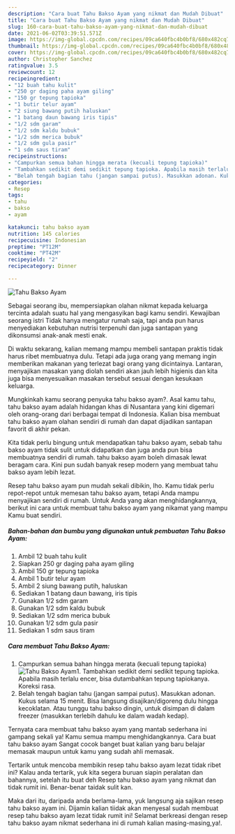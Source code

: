 ```yaml
---
description: "Cara buat Tahu Bakso Ayam yang nikmat dan Mudah Dibuat"
title: "Cara buat Tahu Bakso Ayam yang nikmat dan Mudah Dibuat"
slug: 160-cara-buat-tahu-bakso-ayam-yang-nikmat-dan-mudah-dibuat
date: 2021-06-02T03:39:51.571Z
image: https://img-global.cpcdn.com/recipes/09ca640fbc4b0bf8/680x482cq70/tahu-bakso-ayam-foto-resep-utama.jpg
thumbnail: https://img-global.cpcdn.com/recipes/09ca640fbc4b0bf8/680x482cq70/tahu-bakso-ayam-foto-resep-utama.jpg
cover: https://img-global.cpcdn.com/recipes/09ca640fbc4b0bf8/680x482cq70/tahu-bakso-ayam-foto-resep-utama.jpg
author: Christopher Sanchez
ratingvalue: 3.5
reviewcount: 12
recipeingredient:
- "12 buah tahu kulit"
- "250 gr daging paha ayam giling"
- "150 gr tepung tapioka"
- "1 butir telur ayam"
- "2 siung bawang putih haluskan"
- "1 batang daun bawang iris tipis"
- "1/2 sdm garam"
- "1/2 sdm kaldu bubuk"
- "1/2 sdm merica bubuk"
- "1/2 sdm gula pasir"
- "1 sdm saus tiram"
recipeinstructions:
- "Campurkan semua bahan hingga merata (kecuali tepung tapioka)"
- "Tambahkan sedikit demi sedikit tepung tapioka. Apabila masih terlalu encer, bisa dutambahkan tepung tapiokanya. Koreksi rasa."
- "Belah tengah bagian tahu (jangan sampai putus). Masukkan adonan. Kukus selama 15 menit. Bisa langsung disajikan/digoreng dulu hingga kecoklatan. Atau tunggu tahu bakso dingin, untuk disimpan di dalam freezer (masukkan terlebih dahulu ke dalam wadah kedap)."
categories:
- Resep
tags:
- tahu
- bakso
- ayam

katakunci: tahu bakso ayam 
nutrition: 145 calories
recipecuisine: Indonesian
preptime: "PT12M"
cooktime: "PT42M"
recipeyield: "2"
recipecategory: Dinner

---
```



![Tahu Bakso Ayam](https://img-global.cpcdn.com/recipes/09ca640fbc4b0bf8/680x482cq70/tahu-bakso-ayam-foto-resep-utama.jpg)

Sebagai seorang ibu, mempersiapkan olahan nikmat kepada keluarga tercinta adalah suatu hal yang mengasyikan bagi kamu sendiri. Kewajiban seorang istri Tidak hanya mengatur rumah saja, tapi anda pun harus menyediakan kebutuhan nutrisi terpenuhi dan juga santapan yang dikonsumsi anak-anak mesti enak.

Di waktu  sekarang, kalian memang mampu membeli santapan praktis tidak harus ribet membuatnya dulu. Tetapi ada juga orang yang memang ingin memberikan makanan yang terlezat bagi orang yang dicintainya. Lantaran, menyajikan masakan yang diolah sendiri akan jauh lebih higienis dan kita juga bisa menyesuaikan masakan tersebut sesuai dengan kesukaan keluarga. 



Mungkinkah kamu seorang penyuka tahu bakso ayam?. Asal kamu tahu, tahu bakso ayam adalah hidangan khas di Nusantara yang kini digemari oleh orang-orang dari berbagai tempat di Indonesia. Kalian bisa membuat tahu bakso ayam olahan sendiri di rumah dan dapat dijadikan santapan favorit di akhir pekan.

Kita tidak perlu bingung untuk mendapatkan tahu bakso ayam, sebab tahu bakso ayam tidak sulit untuk didapatkan dan juga anda pun bisa membuatnya sendiri di rumah. tahu bakso ayam boleh dimasak lewat beragam cara. Kini pun sudah banyak resep modern yang membuat tahu bakso ayam lebih lezat.

Resep tahu bakso ayam pun mudah sekali dibikin, lho. Kamu tidak perlu repot-repot untuk memesan tahu bakso ayam, tetapi Anda mampu menyajikan sendiri di rumah. Untuk Anda yang akan menghidangkannya, berikut ini cara untuk membuat tahu bakso ayam yang nikamat yang mampu Kamu buat sendiri.

<!--inarticleads1-->

##### Bahan-bahan dan bumbu yang digunakan untuk pembuatan Tahu Bakso Ayam:

1. Ambil 12 buah tahu kulit
1. Siapkan 250 gr daging paha ayam giling
1. Ambil 150 gr tepung tapioka
1. Ambil 1 butir telur ayam
1. Ambil 2 siung bawang putih, haluskan
1. Sediakan 1 batang daun bawang, iris tipis
1. Gunakan 1/2 sdm garam
1. Gunakan 1/2 sdm kaldu bubuk
1. Sediakan 1/2 sdm merica bubuk
1. Gunakan 1/2 sdm gula pasir
1. Sediakan 1 sdm saus tiram




<!--inarticleads2-->

##### Cara membuat Tahu Bakso Ayam:

1. Campurkan semua bahan hingga merata (kecuali tepung tapioka)
<img src="https://img-global.cpcdn.com/steps/cb41dce4d4a4751c/160x128cq70/tahu-bakso-ayam-langkah-memasak-1-foto.jpg" alt="Tahu Bakso Ayam">1. Tambahkan sedikit demi sedikit tepung tapioka. Apabila masih terlalu encer, bisa dutambahkan tepung tapiokanya. Koreksi rasa.
1. Belah tengah bagian tahu (jangan sampai putus). Masukkan adonan. Kukus selama 15 menit. Bisa langsung disajikan/digoreng dulu hingga kecoklatan. Atau tunggu tahu bakso dingin, untuk disimpan di dalam freezer (masukkan terlebih dahulu ke dalam wadah kedap).




Ternyata cara membuat tahu bakso ayam yang mantab sederhana ini gampang sekali ya! Kamu semua mampu menghidangkannya. Cara buat tahu bakso ayam Sangat cocok banget buat kalian yang baru belajar memasak maupun untuk kamu yang sudah ahli memasak.

Tertarik untuk mencoba membikin resep tahu bakso ayam lezat tidak ribet ini? Kalau anda tertarik, yuk kita segera buruan siapin peralatan dan bahannya, setelah itu buat deh Resep tahu bakso ayam yang nikmat dan tidak rumit ini. Benar-benar taidak sulit kan. 

Maka dari itu, daripada anda berlama-lama, yuk langsung aja sajikan resep tahu bakso ayam ini. Dijamin kalian tiidak akan menyesal sudah membuat resep tahu bakso ayam lezat tidak rumit ini! Selamat berkreasi dengan resep tahu bakso ayam nikmat sederhana ini di rumah kalian masing-masing,ya!.

